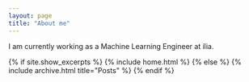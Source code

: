 ```yaml
---
layout: page
title: "About me"
---
```


I am currently working as a Machine Learning Engineer at ília.

{% if site.show_excerpts %}
  {% include home.html %}
{% else %}
  {% include archive.html title="Posts" %}
{% endif %}
